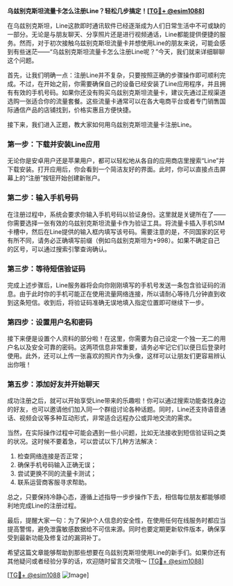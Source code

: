 **乌兹别克斯坦流量卡怎么注册Line？轻松几步搞定！[[TG💪+ @esim1088](https://t.me/s/esim1088)]**

在乌兹别克斯坦，Line这款即时通讯软件已经逐渐成为人们日常生活中不可或缺的一部分。无论是与朋友聊天、分享照片还是进行视频通话，Line都能提供便捷的服务。然而，对于初次接触乌兹别克斯坦流量卡并想使用Line的朋友来说，可能会感到有些迷茫——“乌兹别克斯坦流量卡怎么注册Line呢？”今天，我们就来详细聊聊这个问题。

首先，让我们明确一点：注册Line并不复杂，只要按照正确的步骤操作即可顺利完成。不过，在开始之前，你需要确保自己的设备已经安装了Line应用程序，并且拥有有效的手机号码。如果你还没有购买乌兹别克斯坦流量卡，建议先通过正规渠道选购一张适合你的流量套餐。这些流量卡通常可以在各大电商平台或者专门销售国际通信产品的店铺找到，价格实惠且方便快捷。

接下来，我们进入正题，教大家如何用乌兹别克斯坦流量卡注册Line。

### 第一步：下载并安装Line应用

无论你是安卓用户还是苹果用户，都可以轻松地从各自的应用商店里搜索“Line”并下载安装。打开应用后，你会看到一个简洁友好的界面。此时，你可以直接点击屏幕上的“注册”按钮开始创建新账户。

### 第二步：输入手机号码

在注册过程中，系统会要求你输入手机号码以验证身份。这里就是关键所在了——你需要选择一张有效的乌兹别克斯坦流量卡作为验证工具。将流量卡插入手机SIM卡槽中，然后在Line提供的输入框内填写该号码。需要注意的是，不同国家的区号有所不同，请务必正确填写前缀（例如乌兹别克斯坦为+998）。如果不确定自己的区号，可以通过搜索引擎查询确认。

### 第三步：等待短信验证码

完成上述步骤后，Line服务器将会向你刚刚填写的手机号发送一条包含验证码的消息。由于此时你的手机可能正在使用流量网络连接，所以请耐心等待几分钟直到收到这条短信。收到后，将验证码准确无误地填入指定位置即可继续下一步。

### 第四步：设置用户名和密码

接下来便是设置个人资料的部分啦！在这里，你需要为自己设定一个独一无二的用户名以及安全可靠的密码。这两项信息非常重要，请务必牢记它们以便日后登录时使用。此外，还可以上传一张喜欢的照片作为头像，这样可以让朋友们更容易辨认出你哦！

### 第五步：添加好友并开始聊天

成功注册之后，就可以开始享受Line带来的乐趣啦！你可以通过搜索功能查找身边的好友，也可以邀请他们加入同一个群组讨论各种话题。同时，Line还支持语音通话、视频会议等多种互动形式，非常适合远程办公或异地交流的需求。

当然，在实际操作过程中可能会遇到一些小问题，比如无法接收到短信验证码之类的状况。这时候不要着急，可以尝试以下几种方法解决：

1. 检查网络连接是否正常；
2. 确保手机号码输入正确无误；
3. 尝试更换不同的流量卡测试；
4. 联系运营商客服寻求帮助。

总之，只要保持冷静心态，遵循上述指导一步步操作下去，相信每位朋友都能够顺利地完成Line的注册过程。

最后，提醒大家一句：为了保护个人信息的安全性，在使用任何在线服务时都应当提高警惕，避免泄露敏感数据给不可信来源。同时也要定期更新软件版本，确保享受到最新功能及修复过的漏洞补丁。

希望这篇文章能够帮助到那些想要在乌兹别克斯坦使用Line的新手们。如果你还有其他疑问或者经验分享的话，欢迎随时留言交流哦～ [[TG💪+ @esim1088](https://t.me/s/esim1088)] 

[[TG💪+ @esim1088](https://t.me/s/esim1088) ![Image](https://i.postimg.cc/4NQfJmqS/Snipaste-2025-05-13-00-14-12.png)]